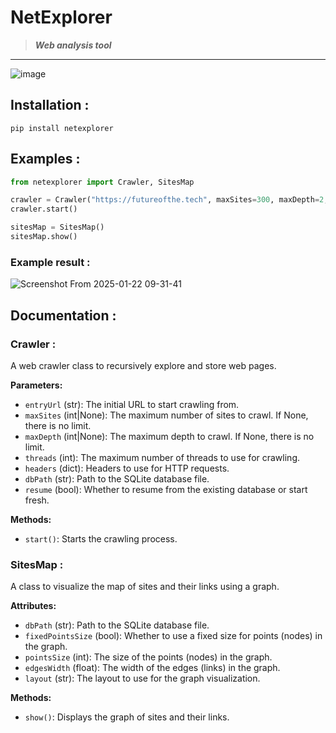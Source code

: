 # NetExplorer

> __*Web analysis tool*__
---

![image](https://github.com/user-attachments/assets/6a35de5a-5f75-4959-8096-a192b404caf1)

## Installation :
```shell
pip install netexplorer
```

## Examples :
```python
from netexplorer import Crawler, SitesMap

crawler = Crawler("https://futureofthe.tech", maxSites=300, maxDepth=2, threads=5)
crawler.start()

sitesMap = SitesMap()
sitesMap.show()
```
### Example result :
![Screenshot From 2025-01-22 09-31-41](https://github.com/user-attachments/assets/b244ba06-37d1-4b40-9a2b-4ed7d5f11d35)

## Documentation :
### Crawler :
A web crawler class to recursively explore and store web pages.

**Parameters:**
- `entryUrl` (str): The initial URL to start crawling from.
- `maxSites` (int|None): The maximum number of sites to crawl. If None, there is no limit.
- `maxDepth` (int|None): The maximum depth to crawl. If None, there is no limit.
- `threads` (int): The maximum number of threads to use for crawling.
- `headers` (dict): Headers to use for HTTP requests.
- `dbPath` (str): Path to the SQLite database file.
- `resume` (bool): Whether to resume from the existing database or start fresh.

**Methods:**
- `start()`: Starts the crawling process.

### SitesMap :
A class to visualize the map of sites and their links using a graph.

**Attributes:**
- `dbPath` (str): Path to the SQLite database file.
- `fixedPointsSize` (bool): Whether to use a fixed size for points (nodes) in the graph.
- `pointsSize` (int): The size of the points (nodes) in the graph.
- `edgesWidth` (float): The width of the edges (links) in the graph.
- `layout` (str): The layout to use for the graph visualization.

**Methods:**
- `show()`: Displays the graph of sites and their links.
